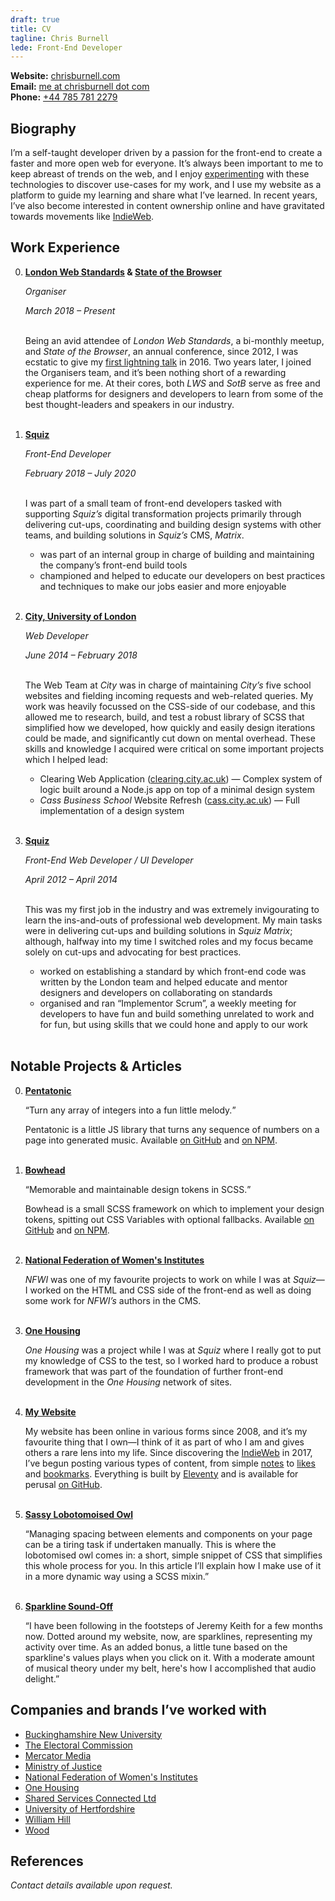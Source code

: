 ```yaml
---
draft: true
title: CV
tagline: Chris Burnell
lede: Front-End Developer
---
```


**Website:** <a href="https://chrisburnell.com/">chrisburnell.com</a>
<br>
**Email:** <a href="mailto:me@chrisburnell.com">me at chrisburnell dot com</a>
<br>
**Phone:** <a href="tel:+447857812279">+44 785 781 2279</a>

## Biography

I’m a self-taught developer driven by a passion for the front-end to create a faster and more open web for everyone. It’s always been important to me to keep abreast of trends on the web, and I enjoy [experimenting](https://codepen.io/chrisburnell) with these technologies to discover use-cases for my work, and I use my website as a platform to guide my learning and share what I’ve learned. In recent years, I’ve also become interested in content ownership online and have gravitated towards movements like [IndieWeb](https://indieweb.org).

## Work Experience

0. **[London Web Standards](https://londonwebstandards.org) & [State of the Browser](https://stateofthebrowser.com)**

    *Organiser*

    *March 2018 – Present*<br><br>

    Being an avid attendee of *London Web Standards*, a bi-monthly meetup, and *State of the Browser*, an annual conference, since 2012, I was ecstatic to give my [first lightning talk](https://chrisburnell.com/talk/middle-out) in 2016. Two years later, I joined the Organisers team, and it’s been nothing short of a rewarding experience for me. At their cores, both *LWS* and *SotB* serve as free and cheap platforms for designers and developers to learn from some of the best thought-leaders and speakers in our industry.<br><br>

0. **[Squiz](https://squiz.net)**

    *Front-End Developer*

    *February 2018 – July 2020*<br><br>

    I was part of a small team of front-end developers tasked with supporting *Squiz’s* digital transformation projects primarily through delivering cut-ups, coordinating and building design systems with other teams, and building solutions in *Squiz’s* CMS, *Matrix*.

    - was part of an internal group in charge of building and maintaining the company’s front-end build tools
    - championed and helped to educate our developers on best practices and techniques to make our jobs easier and more enjoyable<br><br>

0. **[City, University of London](https://city.ac.uk)**

    *Web Developer*

    *June 2014 – February 2018*<br><br>

    The Web Team at *City* was in charge of maintaining *City’s* five school websites and fielding incoming requests and web-related queries. My work was heavily focussed on the CSS-side of our codebase, and this allowed me to research, build, and test a robust library of SCSS that simplified how we developed, how quickly and easily design iterations could be made, and significantly cut down on mental overhead. These skills and knowledge I acquired were critical on some important projects which I helped lead:

    - Clearing Web Application (<a href="https://clearing.city.ac.uk">clearing.city.ac.uk</a>) — Complex system of logic built around a Node.js app on top of a minimal design system
    - *Cass Business School* Website Refresh (<a href="https://cass.city.ac.uk">cass.city.ac.uk</a>) — Full implementation of a design system<br><br>

0. **[Squiz](https://squiz.net)**

    *Front-End Web Developer / UI Developer*

    *April 2012 – April 2014*<br><br>

    This was my first job in the industry and was extremely invigourating to learn the ins-and-outs of professional web development. My main tasks were in delivering cut-ups and building solutions in *Squiz Matrix*; although, halfway into my time I switched roles and my focus became solely on cut-ups and advocating for best practices.

    - worked on establishing a standard by which front-end code was written by the London team and helped educate and mentor designers and developers on collaborating on standards
    - organised and ran “Implementor Scrum”, a weekly meeting for developers to have fun and build something unrelated to work and for fun, but using skills that we could hone and apply to our work<br><br>

## Notable Projects & Articles

0. **[Pentatonic](https://chrisburnell.com/pentatonic/)**

    <q>Turn any array of integers into a fun little melody.</q>

    Pentatonic is a little JS library that turns any sequence of numbers on a page into generated music. Available [on GitHub](https://github.com/chrisburnell/pentatonic) and [on NPM](https://www.npmjs.com/package/@chrisburnell/pentatonic).<br><br>

0. **[Bowhead](https://chrisburnell.com/bowhead/)**

    <q>Memorable and maintainable design tokens in SCSS.</q>

    Bowhead is a small SCSS framework on which to implement your design tokens, spitting out CSS Variables with optional fallbacks. Available [on GitHub](https://github.com/chrisburnell/bowhead) and [on NPM](https://www.npmjs.com/package/@chrisburnell/bowhead).<br><br>

0. **[National Federation of Women's Institutes](https://www.thewi.org.uk)**

    *NFWI* was one of my favourite projects to work on while I was at *Squiz*—I worked on the HTML and CSS side of the front-end as well as doing some work for *NFWI’s* authors in the CMS.<br><br>

0. **[One Housing](https://www.onehousing.co.uk/)**

    *One Housing* was a project while I was at *Squiz* where I really got to put my knowledge of CSS to the test, so I worked hard to produce a robust framework that was part of the foundation of further front-end development in the *One Housing* network of sites.<br><br>

0. **[My Website](https://chrisburnell.com/)**

    My website has been online in various forms since 2008, and it’s my favourite thing that I own—I think of it as part of who I am and gives others a rare lens into my life. Since discovering the [IndieWeb](https://indieweb.org/) in 2017, I’ve begun posting various types of content, from simple [notes](https://chrisburnell.com/notes/) to [likes](https://chrisburnell.com/likes/) and [bookmarks](https://chrisburnell.com/bookmarks/). Everything is built by [Eleventy](https://www.11ty.dev/) and is available for perusal [on GitHub](https://github.com/chrisburnell/chrisburnell.com).<br><br>

0. **[Sassy Lobotomoised Owl](https://chrisburnell.com/article/sassy-lobotomised-owl/)**

    “Managing spacing between elements and components on your page can be a tiring task if undertaken manually. This is where the lobotomised owl comes in: a short, simple snippet of CSS that simplifies this whole process for you. In this article I’ll explain how I make use of it in a more dynamic way using a SCSS mixin.”<br><br>

0. **[Sparkline Sound-Off](https://chrisburnell.com/article/sparkline-sound-off/)**

    “I have been following in the footsteps of Jeremy Keith for a few months now. Dotted around my website, now, are sparklines, representing my activity over time. As an added bonus, a little tune based on the sparkline's values plays when you click on it. With a moderate amount of musical theory under my belt, here's how I accomplished that audio delight.”

## Companies and brands I’ve worked with

- [Buckinghamshire New University](https://bucks.ac.uk/)
- [The Electoral Commission](https://www.electoralcommission.org.uk/)
- [Mercator Media](https://www.mercatormedia.com/)
- [Ministry of Justice](https://www.gov.uk/government/organisations/ministry-of-justice)
- [National Federation of Women's Institutes](https://www.thewi.org.uk/)
- [One Housing](https://www.onehousing.co.uk/)
- [Shared Services Connected Ltd](https://www.sscl.com/)
- [University of Hertfordshire](https://www.herts.ac.uk/)
- [William Hill](https://www.williamhill.com/)
- [Wood](https://www.woodplc.com/)

## References

*Contact details available upon request.*

